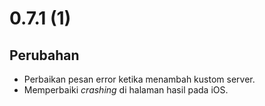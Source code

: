 # 0.7.1 (1)

## Perubahan

- Perbaikan pesan error ketika menambah kustom server.
- Memperbaiki _crashing_ di halaman hasil pada iOS.
